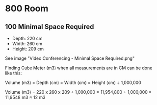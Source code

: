 # 800 Room

## 100 Minimal Space Required

- Depth: 220 cm
- Width: 260 cm
- Height: 209 cm

See image "Video Conferencing - Minimal Space Required.png"

Finding Cube Meter (m3) when all measurements are in CM can be done like this:

Volume (m3) = Depth (cm) × Width (cm) × Height (cm) ÷ 1,000,000

Volume (m3) = 220 x 260 x 209 ÷ 1,000,000 = 11,954,800 ÷ 1,000,000 = 11,9548 m3 ≈ 12 m3
